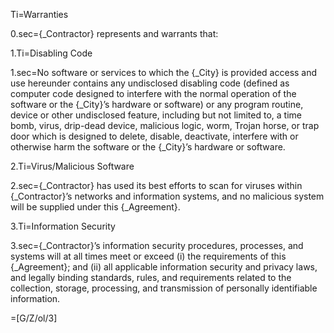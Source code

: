 Ti=Warranties

0.sec={_Contractor} represents and warrants that:

1.Ti=Disabling Code

1.sec=No software or services to which the {_City} is provided access and use hereunder contains  any undisclosed disabling code (defined as computer code designed to interfere with the normal operation of the  software or the {_City}’s hardware or software) or any program routine, device or other undisclosed feature, including  but not limited to, a time bomb, virus, drip-dead device, malicious logic, worm, Trojan horse, or trap door which is  designed to delete, disable, deactivate, interfere with or otherwise harm the software or the {_City}’s hardware or  software.

2.Ti=Virus/Malicious Software

2.sec={_Contractor} has used its best efforts to scan for viruses within {_Contractor}’s networks and information systems, and no malicious system will be supplied under this {_Agreement}.

3.Ti=Information Security

3.sec={_Contractor}’s information security procedures, processes, and systems will at all times meet or exceed (i) the requirements of this {_Agreement}; and (ii) all applicable information security and privacy laws, and legally binding standards, rules, and requirements related to the collection, storage, processing, and transmission of personally identifiable information.

=[G/Z/ol/3]

